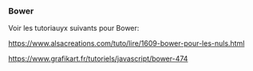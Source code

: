 ### Bower


Voir les tutoriauyx suivants pour Bower:

https://www.alsacreations.com/tuto/lire/1609-bower-pour-les-nuls.html


https://www.grafikart.fr/tutoriels/javascript/bower-474
